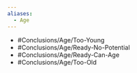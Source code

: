 ```yaml
---
aliases:
  - Age
---
```

- #Conclusions/Age/Too-Young
- #Conclusions/Age/Ready-No-Potential
- #Conclusions/Age/Ready-Can-Age
- #Conclusions/Age/Too-Old